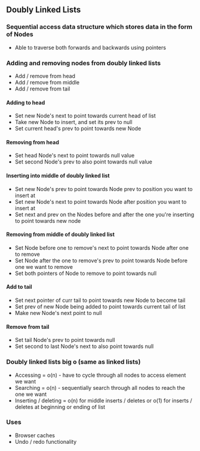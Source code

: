 ## Doubly Linked Lists
### Sequential access data structure which stores data in the form of Nodes
- Able to traverse both forwards and backwards using pointers

### Adding and removing nodes from doubly linked lists
- Add / remove from head
- Add / remove from middle
- Add / remove from tail

#### Adding to head
- Set new Node's next to point towards current head of list
- Take new Node to insert, and set its prev to null
- Set current head's prev to point towards new Node
#### Removing from head
- Set head Node's next to point towards null value
- Set second Node's prev to also point towards null value
#### Inserting into middle of doubly linked list
- Set new Node's prev to point towards Node prev to position you want to insert at
- Set new Node's next to point towards Node after position you want to insert at
- Set next and prev on the Nodes before and after the one you're inserting to point towards new node
#### Removing from middle of doubly linked list
- Set Node before one to remove's next to point towards Node after one to remove
- Set Node after the one to remove's prev to point towards Node before one we want to remove
- Set both pointers of Node to remove to point towards null
#### Add to tail
- Set next pointer of curr tail to point towards new Node to become tail
- Set prev of new Node being added to point towards current tail of list
- Make new Node's next point to null
#### Remove from tail
- Set tail Node's prev to point towards null
- Set second to last Node's next to also point towards null

### Doubly linked lists big o (same as linked lists)
- Accessing = o(n) - have to cycle through all nodes to access element we want
- Searching = o(n) - sequentially search through all nodes to reach the one we want
- Inserting / deleting = o(n) for middle inserts / deletes or o(1) for inserts / deletes at beginning or ending of list

### Uses
- Browser caches
- Undo / redo functionality